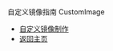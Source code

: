 <div class="sidebar_title icon-product__ucloudstack">自定义镜像指南 CustomImage</div>

* [自定义镜像制作](/UCloudStack/v2.0.x/customimage/README.md)
* [返回主页](/UCloudStack/README.md)

